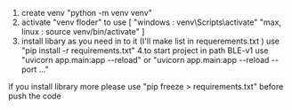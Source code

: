 1. create venv "python -m venv venv"
2. activate "venv floder" to use 
[
    "windows : venv\Scripts\activate"
    "max, linux : source venv/bin/activate"
]
3. install libary as you need in to it (I'll make list in requerements.txt )
   use "pip install -r requirements.txt"
4.to start project in path BLE-v1 use "uvicorn app.main:app --reload" or "uvicorn app.main:app --reload --port ..."

if you install library more please use "pip freeze > requirements.txt" before push the code
